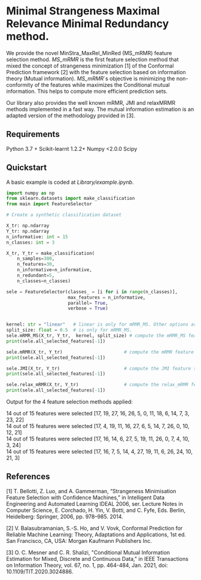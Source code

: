 # Minimal Strangeness Maximal Relevance Minimal Redundancy method.

We provide the novel MinStra_MaxRel_MinRed (MS_mRMR) feature selection method.
*MS_mRMR*  is the first feature selection method that mixed the concept of strangeness minimization [1] of the Conformal Prediction framework [2] with the feature selection based on information theory (Mutual information). *MS_mRMR*´s objective is minimizing the non-conformity of the features while maximizes the Conditional mutual information. This helps to compute more efficient prediction sets.  

Our library also provides the well known mRMR, JMI and relaxMRMR methods implemented in a fast way. The mutual information estimation is an adapted version of the methodology provided in [3].


## Requirements

Python 3.7 +
Scikit-learnt 1.2.2+
Numpy <2.0.0
Scipy 



## Quickstart

A basic example is coded at *Library/example.ipynb*.

```python
import numpy as np
from sklearn.datasets import make_classification
from main import FeatureSelector

# Create a synthetic classification dataset

X_tr: np.ndarray
Y_tr: np.ndarray
n_informative: int = 15
n_classes: int = 3

X_tr, Y_tr = make_classification(
    n_samples=300,    
    n_features=30,     
    n_informative=n_informative,  
    n_redundant=5,     
    n_classes=n_classes)  

```

```python
sele = FeatureSelector(classes_ = [i for i in range(n_classes)],
                       max_features = n_informative,
                       parallel= True,
                       verbose = True)  


kernel: str = "linear"   # linear is only for mRMR_MS. Other options are "rbf" and "poly".
split_size: float = 0.5  # is only for mRMR_MS.
sele.mRMR_MS(X_tr, Y_tr,  kernel, split_size) # compute the mRMR_MS feature selection.
print(sele.all_selected_features[-1])

sele.mRMR(X_tr, Y_tr)                       # compute the mRMR feature selection.
print(sele.all_selected_features[-1])

sele.JMI(X_tr, Y_tr)                        # compute the JMI feature selection.
print(sele.all_selected_features[-1])

sele.relax_mRMR(X_tr, Y_tr)                 # compute the relax_mRMR feature selection.
print(sele.all_selected_features[-1])

```
Output for the 4 feature selection methods applied:

14 out of 15 features were selected [17, 19, 27, 16, 26, 5, 0, 11, 18, 6, 14, 7, 3, 23, 22]    
14 out of 15 features were selected [17, 4, 19, 11, 16, 27, 6, 5, 14, 7, 26, 0, 10, 12, 21]    
14 out of 15 features were selected [17, 16, 14, 6, 27, 5, 19, 11, 26, 0, 7, 4, 10, 3, 24]    
14 out of 15 features were selected [17, 16, 7, 5, 14, 4, 27, 19, 11, 6, 26, 24, 10, 21, 3]    

## References 

[1] T. Bellotti, Z. Luo, and A. Gammerman, “Strangeness Minimisation 
Feature Selection with Confidence Machines,” in Intelligent Data Engineering
and Automated Learning IDEAL 2006, ser. Lecture Notes in
Computer Science, E. Corchado, H. Yin, V. Botti, and C. Fyfe, Eds.
Berlin, Heidelberg: Springer, 2006, pp. 978–985. 2014.

[2] V. Balasubramanian, S.-S. Ho, and V. Vovk, Conformal Prediction
for Reliable Machine Learning: Theory, Adaptations and Applications,
1st ed. San Francisco, CA, USA: Morgan Kaufmann Publishers Inc.

[3] O. C. Mesner and C. R. Shalizi, "Conditional Mutual Information Estimation for Mixed, Discrete and Continuous Data," in IEEE Transactions on Information Theory, vol. 67, no. 1, pp. 464-484, Jan. 2021, doi: 10.1109/TIT.2020.3024886.


